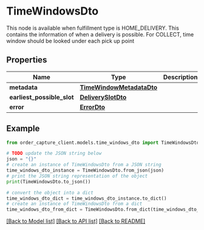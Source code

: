 # TimeWindowsDto

This node is available when fulfillment type is HOME_DELIVERY. This contains the information of when a delivery is possible. For COLLECT, time window should be looked under each pick up point

## Properties

Name | Type | Description | Notes
------------ | ------------- | ------------- | -------------
**metadata** | [**TimeWindowMetadataDto**](TimeWindowMetadataDto.md) |  | [optional] 
**earliest_possible_slot** | [**DeliverySlotDto**](DeliverySlotDto.md) |  | [optional] 
**error** | [**ErrorDto**](ErrorDto.md) |  | [optional] 

## Example

```python
from order_capture_client.models.time_windows_dto import TimeWindowsDto

# TODO update the JSON string below
json = "{}"
# create an instance of TimeWindowsDto from a JSON string
time_windows_dto_instance = TimeWindowsDto.from_json(json)
# print the JSON string representation of the object
print(TimeWindowsDto.to_json())

# convert the object into a dict
time_windows_dto_dict = time_windows_dto_instance.to_dict()
# create an instance of TimeWindowsDto from a dict
time_windows_dto_from_dict = TimeWindowsDto.from_dict(time_windows_dto_dict)
```
[[Back to Model list]](../README.md#documentation-for-models) [[Back to API list]](../README.md#documentation-for-api-endpoints) [[Back to README]](../README.md)


